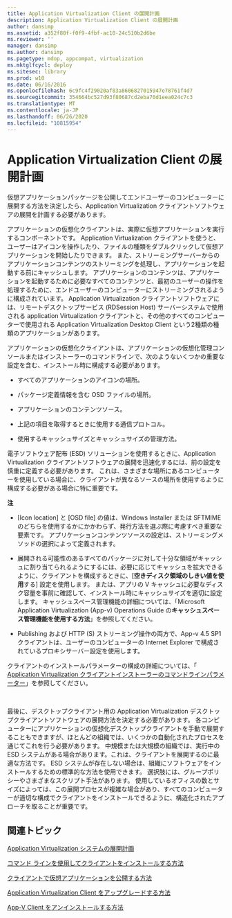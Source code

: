 ```yaml
---
title: Application Virtualization Client の展開計画
description: Application Virtualization Client の展開計画
author: dansimp
ms.assetid: a352f80f-f0f9-4fbf-ac10-24c510b2d6be
ms.reviewer: ''
manager: dansimp
ms.author: dansimp
ms.pagetype: mdop, appcompat, virtualization
ms.mktglfcycl: deploy
ms.sitesec: library
ms.prod: w10
ms.date: 06/16/2016
ms.openlocfilehash: 6c9fc4f29020af83a8606827015947e78761f4d7
ms.sourcegitcommit: 354664bc527d93f80687cd2eba70d1eea024c7c3
ms.translationtype: MT
ms.contentlocale: ja-JP
ms.lasthandoff: 06/26/2020
ms.locfileid: "10815954"
---
```

# Application Virtualization Client の展開計画


仮想アプリケーションパッケージを公開してエンドユーザーのコンピューターに展開する方法を決定したら、Application Virtualization クライアントソフトウェアの展開を計画する必要があります。

アプリケーションの仮想化クライアントは、実際に仮想アプリケーションを実行するコンポーネントです。 Application Virtualization クライアントを使うと、ユーザーはアイコンを操作したり、ファイルの種類をダブルクリックして仮想アプリケーションを開始したりできます。 また、ストリーミングサーバーからのアプリケーションコンテンツのストリーミングを処理し、アプリケーションを起動する前にキャッシュします。 アプリケーションのコンテンツは、アプリケーションを起動するために必要なすべてのコンテンツと、最初のユーザーの操作を処理するために、エンドユーザーのコンピューターにストリーミングされるように構成されています。 Application Virtualization クライアントソフトウェアには、リモートデスクトップサービス (RDSession Host) サーバーシステムで使用される application Virtualization クライアントと、その他のすべてのコンピューターで使用される Application Virtualization Desktop Client という2種類の種類のアプリケーションがあります。

アプリケーションの仮想化クライアントは、アプリケーションの仮想化管理コンソールまたはインストーラーのコマンドラインで、次のようないくつかの重要な設定を含む、インストール時に構成する必要があります。

-   すべてのアプリケーションのアイコンの場所。

-   パッケージ定義情報を含む OSD ファイルの場所。

-   アプリケーションのコンテンツソース。

-   上記の項目を取得するときに使用する通信プロトコル。

-   使用するキャッシュサイズとキャッシュサイズの管理方法。

電子ソフトウェア配布 (ESD) ソリューションを使用するときに、Application Virtualization クライアントソフトウェアの展開を迅速化するには、前の設定を慎重に定義する必要があります。 これは、さまざまな場所にあるコンピューターを使用している場合に、クライアントが異なるソースの場所を使用するように構成する必要がある場合に特に重要です。

**注**  
-   [Icon location] と [OSD file] の値は、Windows Installer または SFTMIME のどちらを使用するかにかかわらず、発行方法を選ぶ際に考慮すべき重要な要素です。 アプリケーションコンテンツソースの設定は、ストリーミングメソッドの選択によって定義されます。

-   展開される可能性のあるすべてのパッケージに対して十分な領域がキャッシュに割り当てられるようにするには、必要に応じてキャッシュを拡大できるように、クライアントを構成するときに、[**空きディスク領域のしきい値を使用**する] 設定を使用します。 または、アプリの V キャッシュに必要なディスク容量を事前に確認して、インストール時にキャッシュサイズを適切に設定します。 キャッシュスペース管理機能の詳細については、「Microsoft Application Virtualization (App-v) Operations Guide の**キャッシュスペース管理機能を使用する方法**」を参照してください。

-   Publishing および HTTP (S) ストリーミング操作の両方で、App-v 4.5 SP1 クライアントは、ユーザーのコンピューターの Internet Explorer で構成されているプロキシサーバー設定を使用します。

クライアントのインストールパラメーターの構成の詳細については、「 [Application Virtualization クライアントインストーラーのコマンドラインパラメーター](application-virtualization-client-installer-command-line-parameters.md)」を参照してください。

 

最後に、デスクトップクライアント用の Application Virtualization デスクトップクライアントソフトウェアの展開方法を決定する必要があります。 各コンピューターにアプリケーションの仮想化デスクトップクライアントを手動で展開することもできますが、ほとんどの組織では、いくつかの自動化されたプロセスを通じてこれを行う必要があります。 中規模または大規模の組織では、実行中の ESD システムがある場合があります。これは、クライアントを展開するのに最適な方法です。 ESD システムが存在しない場合は、組織にソフトウェアをインストールするための標準的な方法を使用できます。 選択肢には、グループポリシーやさまざまなスクリプト手法があります。 使用しているオフィスの数とサイズによっては、この展開プロセスが複雑な場合があり、すべてのコンピューターが適切な構成でクライアントをインストールできるように、構造化されたアプローチを取ることが重要です。

## 関連トピック


[Application Virtualization システムの展開計画](planning-for-application-virtualization-system-deployment.md)

[コマンド ラインを使用してクライアントをインストールする方法](how-to-install-the-client-by-using-the-command-line-new.md)

[クライアントで仮想アプリケーションを公開する方法](how-to-publish-a-virtual-application-on-the-client.md)

[Application Virtualization Client をアップグレードする方法](how-to-upgrade-the-application-virtualization-client.md)

[App-V Client をアンインストールする方法](how-to-uninstall-the-app-v-client.md)

 

 





